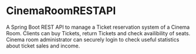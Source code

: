 # CinemaRoomRESTAPI
A Spring Boot REST API to manage a Ticket reservation system of a Cinema Room. Clients can buy Tickets, return Tickets and check availibility of seats. Cinema room administrator can securely login to check useful statistics about ticket sales and income. 
